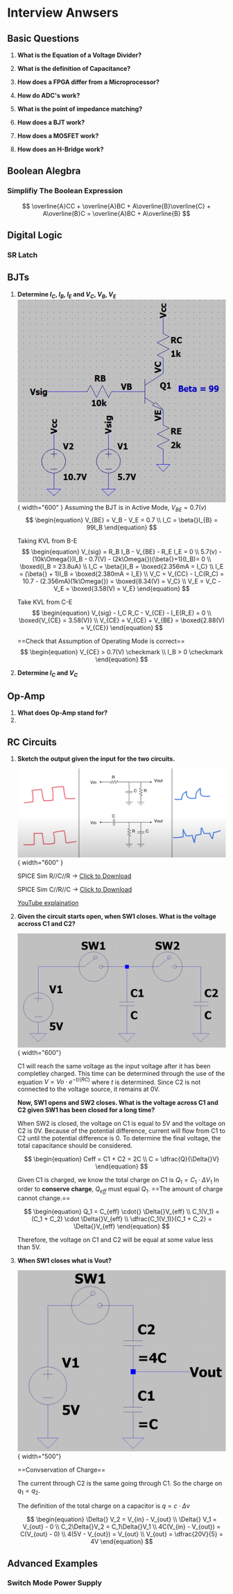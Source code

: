 # Interview Anwsers

## Basic Questions

1. **What is the Equation of a Voltage Divider?**

2. **What is the definition of Capacitance?**

3. **How does a FPGA differ from a Microprocessor?**

4. **How do ADC's work?**

5. **What is the point of impedance matching?**

6. **How does a BJT work?**

7. **How does a MOSFET work?**

8. **How does an H-Bridge work?**

## Boolean Alegbra
### Simplifiy The Boolean Expression
$$ \overline{A}CC + \overline{A}BC + A\overline{B}\overline{C} + A\overline{B}C = \overline{A}BC + A\overline{B} $$

## Digital Logic
### SR Latch

## BJTs
1. **Determine $I_C$, $I_B$, $I_E$ and $V_C$, $V_B$, $V_E$**
    ![](images\bjt-question-1.JPG){ width="600" } 
    Assuming the BJT is in Active Mode, $V_{BE} = 0.7(v)$
    $$ 
    \begin{equation}
    V_{BE} = V_B - V_E = 0.7
    \\
    I_C = \beta{}I_{B} = 99I_B 
    \end{equation}
    $$

    Taking KVL from B-E
    $$ 
    \begin{equation}
    V_{sig} = R_B I_B - V_{BE} - R_E I_E = 0
    \\
    5.7(v) - (10k\Omega{})I_B - 0.7(V) - (2k\Omega{})(\beta{}+1)(I_B)= 0
    \\
    \boxed{I_B = 23.8uA}
    \\
    I_C = \beta{}I_B = \boxed{2.356mA = I_C}
    \\
    I_E = (\beta{} + 1)I_B = \boxed{2.380mA = I_E}
    \\
    V_C = V_{CC} - I_C(R_C) = 10.7 - (2.356mA)(1k\Omega{}) = \boxed{8.34(V) = V_C}
    \\
    V_E = V_C - V_E = \boxed{3.58(V) = V_E}
    \end{equation}
    $$

    Take KVL from C-E
    $$
    \begin{equation}
    V_{sig} - I_C R_C - V_{CE} - I_E(R_E) = 0
    \\
    \boxed{V_{CE} = 3.58(V)}
    \\ V_{CE} = V_{CE} + V_{BE} = \boxed{2.88(V) = V_{CE}}
    \end{equation}
    $$

    ==Check that Assumption of Operating Mode is correct==
    $$
    \begin{equation}
    V_{CE} > 0.7(V) \checkmark
    \\
    I_B > 0 \checkmark
    \end{equation}
    $$

2. **Determine $I_C$ and $V_C$**



## Op-Amp
1. **What does Op-Amp stand for?**
2. 

## RC Circuits
1. **Sketch the output given the input for the two circuits.**

    ![](images\RC-Circuits-A1.JPG){ width="600" } 

    SPICE Sim R//C//R -> [Click to Download](SPICE-files/RC-Circuits-A1_1.asc)

    SPICE Sim C//R//C -> [Click to Download](SPICE-files/RC-Circuits-A1_2.asc)

    [YouTube explaination](https://www.youtube.com/watch?v=1N99I_Z1YQc)

2. **Given the circuit starts open, when SW1 closes. What is the voltage accross C1 and C2?**

    ![](images\RC-Circuits-Q2.JPG){ width="600"}

    C1 will reach the same voltage as the input voltage after it has been completley charged. This time can be determined through the use of the equation 
    $V = Vo \cdot{} e^{-t/(RC)}$ where $t$ is determined. Since C2 is not connected to the voltage source, it remains at 0V.

    **Now, SW1 opens and SW2 closes. What is the voltage across C1 and C2 given SW1 has been closed for a long time?**

    When SW2 is closed, the voltage on C1 is equal to 5V and the voltage on C2 is 0V. Because of the potential difference, current will flow from C1 to C2 until the potential difference is 0. To determine the final voltage, the total capacitance should be considered.

    $$ 
    \begin{equation}
    Ceff = C1 + C2 = 2C
    \\
    C = \dfrac{Q}{\Delta{}V} 
    \end{equation}
    $$

    Given C1 is charged, we know the total charge on C1 is $Q_1 = C_1 \cdot{} \Delta{}V_1$
    In order to **conserve charge**, $Q_{eff}$ must equal $Q_1$. ==The amount of charge cannot change.==

    $$ 
    \begin{equation}
        Q_1 = C_{eff} \cdot{} \Delta{}V_{eff}
    \\
        C_1(V_1) = (C_1 + C_2) \cdot \Delta{}V_{eff}
    \\ 
        \dfrac{C_1(V_1)}{C_1 + C_2} = \Delta{}V_{eff}
    \end{equation}
    $$

    Therefore, the voltage on C1 and C2 will be equal at some value less than 5V.
    
3. **When SW1 closes what is Vout?**

    ![](images\RC-Circuits-Q3.JPG){ width="500"}

    ==Convservation of Charge== 
    
    The current through C2 is the same going through C1. So the charge on $q_1 = q_2$. 

    The definition of the total charge on a capacitor is $q = c \cdot{} \Delta{}v$

    $$
        \begin{equation}
            \Delta{} V_2 = V_{in} - V_{out}
            \\
            \Delta{} V_1 = V_{out} - 0
            \\
            C_2\Delta{}V_2 = C_1\Delta{}V_1
            \\
            4C(V_{in} - V_{out}) = C(V_{out} - 0)
            \\
            4(5V - V_{out}) = V_{out}
            \\
            V_{out} = \dfrac{20V}{5} = 4V 
        \end{equation}
    $$
## Advanced Examples

### Switch Mode Power Supply